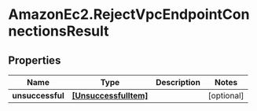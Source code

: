 # AmazonEc2.RejectVpcEndpointConnectionsResult

## Properties

Name | Type | Description | Notes
------------ | ------------- | ------------- | -------------
**unsuccessful** | [**[UnsuccessfulItem]**](UnsuccessfulItem.md) |  | [optional] 


